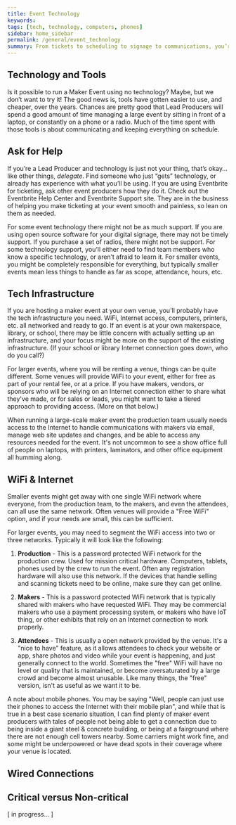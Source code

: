```yaml
---
title: Event Technology
keywords: 
tags: [tech, technology, computers, phones]
sidebar: home_sidebar
permalink: /general/event_technology
summary: From tickets to scheduling to signage to communications, you’re probably going to need a wide variety of technology for your event.
---
```


## Technology and Tools

Is it possible to run a Maker Event using no technology? Maybe, but we don’t want to try it! The good news is, tools have gotten easier to use, and cheaper, over the years. Chances are pretty good that Lead Producers will spend a good amount of time managing a large event by sitting in front of a laptop, or constantly on a phone or a radio. Much of the time spent with those tools is about communicating and keeping everything on schedule.

## Ask for Help

If you’re a Lead Producer and technology is just not your thing, that’s okay… like other things, _delegate_. Find someone who just “gets” technology, or already has experience with what you’ll be using. If you are using Eventbrite for ticketing, ask other event producers how they do it. Check out the Eventbrite Help Center and Eventbrite Support site. They are in the business of helping you make ticketing at your event smooth and painless, so lean on them as needed.

For some event technology there might not be as much support. If you are using open source software for your digital signage, there may not be timely support. If you purchase a set of radios, there might not be support. For some technology support, you’ll either need to find team members who know a specific technology, or aren’t afraid to learn it. For smaller events, you might be completely responsible for everything, but typically smaller events mean less things to handle as far as scope, attendance, hours, etc.

## Tech Infrastructure

If you are hosting a maker event at your own venue, you'll probably have the tech infrastructure you need. WiFi, Internet access, computers, printers, etc. all networked and ready to go. If an event is at your own makerspace, library, or school, there may be little concern with actually setting up an infrastructure, and your focus might be more on the support of the existing infrastructure. (If your school or library Internet connection goes down, who do you call?)

For larger events, where you will be renting a venue, things can be quite different. Some venues will provide WiFi to your event, either for free as part of your rental fee, or at a price. If you have makers, vendors, or sponsors who will be relying on an Internet connection either to share what they've made, or for sales or leads, you might want to take a tiered approach to providing access. (More on that below.)

When running a large-scale maker event the production team usually needs access to the Internet to handle communications with makers via email, manage web site updates and changes, and be able to access any resources needed for the event. It's not uncommon to see a show office full of people on laptops, with printers, laminators, and other office equipment all humming along.

## WiFi & Internet

Smaller events might get away with one single WiFi network where everyone, from the production team, to the makers, and even the attendees, can all use the same network. Often venues will provide a "Free WiFi" option, and if your needs are small, this can be sufficient. 

For larger events, you may need to segment the WiFi access into two or three networks. Typically it will look like the following:

1. **Production** - This is a password protected WiFi network for the production crew. Used for mission critical hardware. Computers, tablets, phones used by the crew to run the event. Often any registration hardware will also use this network. If the devices that handle selling and scanning tickets need to be online, make sure they can get online.

2. **Makers** - This is a password protected WiFi network that is typically shared with makers who have requested WiFi. They may be commercial makers who use a payment processing system, or makers who have IoT thing, or other exhibits that rely on an Internet connection to work properly.

3. **Attendees** - This is usually a open network provided by the venue. It's a "nice to have" feature, as it allows attendees to check your website or app, share photos and video while your event is happening, and just generally connect to the world. Sometimes the "free" WiFi will have no level or quality that is maintained, or become oversaturated by a large crowd and become almost unusable. Like many things, the "free" version, isn't as useful as we want it to be.

A note about mobile phones. You may be saying "Well, people can just use their phones to access the Internet with their mobile plan", and while that is true in a best case scenario situation, I can find plenty of maker event producers with tales of people not being able to get a connection due to being inside a giant steel & concrete building, or being at a fairground where there are not enough cell towers nearby. Some carriers might work fine, and some might be underpowered or have dead spots in their coverage where your venue is located.

## Wired Connections

## Critical versus Non-critical

[ in progress... ]

